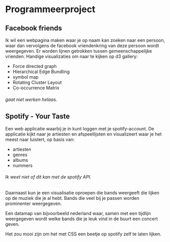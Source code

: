 # Programmeerproject
## Facebook friends
Ik wil een webpagina maken waar je op naam kan zoeken naar een persoon, waar dan vervolgens de facebook vriendenkring van deze persoon wordt weergegeven. Er worden lijnen getrokken tussen gemeenschappelijke vrienden.
Handige visualizaties om naar te kijken op d3 gallery:
* Force directed graph
* Hierarchical Edge Bundling
* symbol map
* Rotating Cluster Layout
* Co-occurrence Matrix

###### gaat niet werken helaas.

## Spotify - Your Taste
Een web applicatie waarbij je in kunt loggen met je spotify-account.
De applicatie kijkt naar je artiesten en afspeellijsten en visualizeert waar je het meest naar luistert, op basis van:
* artiesten
* genres
* albums
* nummers
###### Ik weet niet of dit kan met de spotify API.

Daarnaast kun je een visualisatie oproepen die bands weergeeft die lijken op de muziek die je al hebt. Bands die veel bij je passen worden prominenter weergegeven.

Een datamap van bijvoorbeeld nederland waar, samen met een tijdlijn weergegeven wordt welke bands die je leuk vind in de buurt een concert geven.

Het zou mooi zijn om het met CSS een beetje op spotify zelf te laten lijken.
